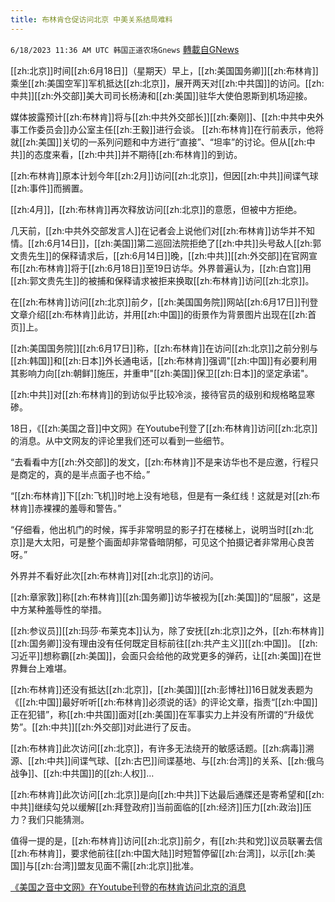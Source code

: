 ```yaml
---
title: 布林肯仓促访问北京 中美关系结局难料
---
```

`6/18/2023 11:36 AM UTC 韩国正道农场Gnews` [轉載自GNews](https://gnews.org/articles/1391262)

[[zh:北京]]时间[[zh:6月18日]]（星期天）早上，[[zh:美国国务卿]][[zh:布林肯]]乘坐[[zh:美国空军]]军机抵达[[zh:北京]]，展开两天对[[zh:中共国]]的访问。[[zh:中共]][[zh:外交部]]美大司司长杨涛和[[zh:美国]]驻华大使伯恩斯到机场迎接。

媒体披露预计[[zh:布林肯]]将与[[zh:中共外交部长]][[zh:秦刚]]、[[zh:中共中央外事工作委员会]]办公室主任[[zh:王毅]]进行会谈。 [[zh:布林肯]]在行前表示，他将就[[zh:美国]]关切的一系列问题和中方进行“直接”、“坦率”的讨论。但从[[zh:中共]]的态度来看，[[zh:中共]]并不期待[[zh:布林肯]]的到访。

[[zh:布林肯]]原本计划今年[[zh:2月]]访问[[zh:北京]]，但因[[zh:中共]]间谍气球[[zh:事件]]而搁置。

[[zh:4月]]，[[zh:布林肯]]再次释放访问[[zh:北京]]的意愿，但被中方拒绝。

几天前，[[zh:中共外交部发言人]]在记者会上说他们对[[zh:布林肯]]访华并不知情。[[zh:6月14日]]，[[zh:美国]]第二巡回法院拒绝了[[zh:中共]]头号敌人[[zh:郭文贵先生]]的保释请求后，[[zh:6月14日]]晚，[[zh:中共]][[zh:外交部]]在官网宣布[[zh:布林肯]]将于[[zh:6月18日]]至19日访华。外界普遍认为，[[zh:白宫]]用[[zh:郭文贵先生]]的被捕和保释请求被拒来换取[[zh:布林肯]]访问[[zh:北京]]。

在[[zh:布林肯]]访问[[zh:北京]]前夕，[[zh:美国国务院]]网站[[zh:6月17日]]刊登文章介绍[[zh:布林肯]]此访，并用[[zh:中国]]的街景作为背景图片出现在[[zh:首页]]上。

[[zh:美国国务院]][[zh:6月17日]]称，[[zh:布林肯]]在访问[[zh:北京]]之前分别与[[zh:韩国]]和[[zh:日本]]外长通电话，[[zh:布林肯]]强调"[[zh:中国]]有必要利用其影响力向[[zh:朝鲜]]施压，并重申"[[zh:美国]]保卫[[zh:日本]]的坚定承诺"。

[[zh:中共]]对[[zh:布林肯]]的到访似乎比较冷淡，接待官员的级别和规格略显寒碜。

18日，《[[zh:美国之音]]中文网》在Youtube刊登了[[zh:布林肯]]访问[[zh:北京]]的消息。从中文网友的评论里我们还可以看到一些细节。

“去看看中方[[zh:外交部]]的发文，[[zh:布林肯]]不是来访华也不是应邀，行程只是商定的，真的是半点面子也不给。”

 “[[zh:布林肯]]下[[zh:飞机]]时地上没有地毯，但是有一条红线！这就是对[[zh:布林肯]]赤裸裸的羞辱和警告。”

“仔细看，他出机门的时候，挥手非常明显的影子打在楼梯上，说明当时[[zh:北京]]是大太阳，可是整个画面却非常昏暗阴郁，可见这个拍摄记者非常用心良苦呀。”

外界并不看好此次[[zh:布林肯]]对[[zh:北京]]的访问。

[[zh:章家敦]]称[[zh:布林肯]][[zh:国务卿]]访华被视为[[zh:美国]]的“屈服”，这是中方某种羞辱性的举措。  
  

[[zh:参议员]][[zh:玛莎·布莱克本]]认为，除了安抚[[zh:北京]]之外，[[zh:布林肯]][[zh:国务卿]]没有理由没有任何既定目标前往[[zh:共产主义]][[zh:中国]]。 [[zh:习近平]]想称霸[[zh:美国]]，会面只会给他的政党更多的弹药，让[[zh:美国]]在世界舞台上难堪。

[[zh:布林肯]]还没有抵达[[zh:北京]]，[[zh:美国]][[zh:彭博社]]16日就发表题为《[[zh:中国]]最好听听[[zh:布林肯]]必须说的话》的评论文章，指责“[[zh:中国]]正在犯错”，称[[zh:中共国]]面对[[zh:美国]]在军事实力上并没有所谓的“升级优势”。[[zh:中共]][[zh:外交部]]对此进行了反击。

[[zh:布林肯]]此次访问[[zh:北京]]，有许多无法绕开的敏感话题。[[zh:病毒]]溯源、[[zh:中共]]间谍气球、[[zh:古巴]]间谍基地、与[[zh:台湾]]的关系、[[zh:俄乌战争]]、[[zh:中共国]]的[[zh:人权]]…

[[zh:布林肯]]此次访问[[zh:北京]]是向[[zh:中共]]下达最后通牒还是寄希望和[[zh:中共]]继续勾兑以缓解[[zh:拜登政府]]当前面临的[[zh:经济]]压力[[zh:政治]]压力？我们只能猜测。

值得一提的是，[[zh:布林肯]]访问[[zh:北京]]前夕，有[[zh:共和党]]议员联署去信[[zh:布林肯]]，要求他前往[[zh:中国大陆]]时短暂停留[[zh:台湾]]，以示[[zh:美国]]与[[zh:台湾]]盟友见面不需[[zh:北京]]批准。

[《美国之音中文网》在Youtube刊登的布林肯访问北京的消息](https://www.youtube.com/watch?v=vnvCWc2pTkw)
